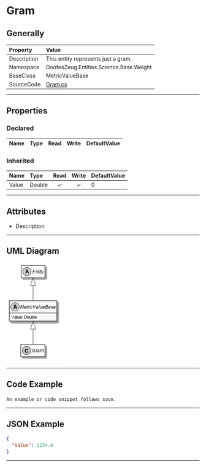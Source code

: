 ﻿# Gram

## Generally

|Property|Value|
|:-|:-|
|Description|This entity represents just a gram.|
|Namespace|DoofesZeug.Entities.Science.Base.Weight|
|BaseClass|MetricValueBase<T1>|
|SourceCode|[Gram.cs](../../../../DoofesZeug.Library/Src/Entities/Science/Base/Weight/Gram.cs)|

---

## Properties

### Declared

|Name|Type|Read|Write|DefaultValue|
|:---|:---|:--:|:---:|:-----------|

### Inherited

|Name|Type|Read|Write|DefaultValue|
|:---|:---|:--:|:---:|:-----------|
|Value|Double|&#x2713;|&#x2713;|0|

---

## Attributes

- Description

---

## UML Diagram

![Gram.png](./Gram.png "Gram")

---

## Code Example

```cs
An example or code snippet follows soon.
```

---

## JSON Example

```json
{
  "Value": 1234.0
}
```

---

